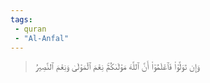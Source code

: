 ```yaml
---
tags: 
 - quran 
 - "Al-Anfal"
---
```


> وَإِن تَوَلَّوۡاْ فَٱعۡلَمُوٓاْ أَنَّ ٱللَّهَ مَوۡلَىٰكُمۡۚ نِعۡمَ ٱلۡمَوۡلَىٰ وَنِعۡمَ ٱلنَّصِيرُ

